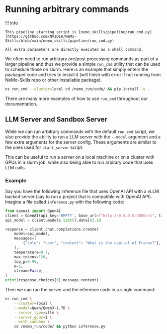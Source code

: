 # Running arbitrary commands

!!! info

    This pipeline starting script is [nemo_skills/pipeline/run_cmd.py](https://github.com/NVIDIA/NeMo-Skills/blob/main/nemo_skills/pipeline/run_cmd.py)

    All extra parameters are directly executed as a shell command.

We often need to run arbitrary pre/post processing commands as part of a larger pipeline and thus we provide a simple
`run_cmd` utility that can be used to schedule those on slurm. Here is an example that simply enters the packaged
code and tries to install it (will finish with error if not running from NeMo-Skills repo or other installable package).

```bash
ns run_cmd --cluster=local cd /nemo_run/code/ && pip install -e .
```

There are many more examples of how to use `run_cmd` throughout our documentation.

## LLM Server and Sandbox Server

While we can run arbitrary commands with the default `run_cmd` script, we also provide the ability to
run a LLM server with the `--model` argument and a few extra arguments for the server config. These arguments 
are similar to the ones used for `start_server` script.

This can be useful to run a server on a local machine or on a cluster with GPUs in a slurm job, while also being able to
run arbirary code that uses LLM calls. 

### Example

Say you have the following inference file that uses OpenAI API with a vLLM backed server (say to run a 
project that is compatible with OpenAI API). Imagine a file called `inference.py` with the following code:

```python
from openai import OpenAI
client = OpenAI(api_key='EMPTY', base_url=f"http://0.0.0.0:5000/v1", timeout=None)
api_model = client.models.list().data[0].id

response = client.chat.completions.create(
    model=api_model,
    messages=[
        {"role": "user", "content": "What is the capital of France?"},
    ],
    temperature=0.7,
    max_tokens=128,
    top_p=0.95,
    n=1,
    stream=False,
)
print(response.choices[0].message.content)
```

Then we can run the server and the inference code in a single command:

```bash
ns run_cmd \
    --cluster=local \
    --model=Qwen/Qwen3-1.7B \
    --server_type=vllm \
    --server_gpus=1 \
    --with_sandbox \
    cd /nemo_run/code/ && python inference.py
```
